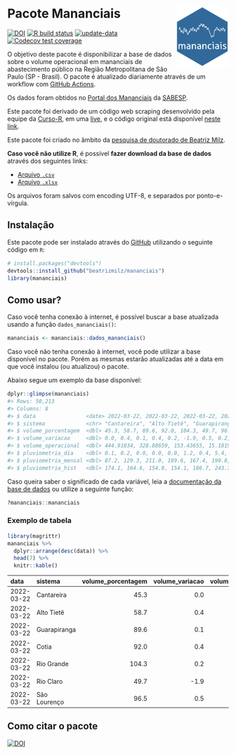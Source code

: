 
<!-- README.md is generated from README.Rmd. Please edit that file -->

# Pacote Mananciais <img src="man/figures/hexlogo.png" align="right" width = "120px"/>

<!-- badges: start -->

[![DOI](https://zenodo.org/badge/DOI/10.5281/zenodo.4733056.svg)](https://doi.org/10.5281/zenodo.4733056)
[![R build
status](https://github.com/beatrizmilz/mananciais/workflows/R-CMD-check/badge.svg)](https://github.com/beatrizmilz/mananciais/actions)
[![update-data](https://github.com/beatrizmilz/mananciais/actions/workflows/2-update_data.yaml/badge.svg)](https://github.com/beatrizmilz/mananciais/actions/workflows/2-update_data.yaml)
[![Codecov test
coverage](https://codecov.io/gh/beatrizmilz/mananciais/branch/master/graph/badge.svg)](https://codecov.io/gh/beatrizmilz/mananciais?branch=master)
<!-- badges: end -->

O objetivo deste pacote é disponibilizar a base de dados sobre o volume
operacional em mananciais de abastecimento público na Região
Metropolitana de São Paulo (SP - Brasil). O pacote é atualizado
diariamente através de um workflow com [GitHub
Actions](https://github.com/beatrizmilz/mananciais/actions).

Os dados foram obtidos no [Portal dos
Mananciais](http://mananciais.sabesp.com.br/Situacao) da
[SABESP](http://site.sabesp.com.br/site/Default.aspx).

Este pacote foi derivado de um código web scraping desenvolvido pela
equipe da [Curso-R](https://www.curso-r.com/), em uma
[live](https://youtu.be/jvZIxrMmOcQ), e o código original está
disponível [neste
link](https://github.com/curso-r/lives/blob/master/drafts/20200730_scraper_sabesp.R).

Este pacote foi criado no âmbito da [pesquisa de doutorado de Beatriz
Milz](https://beatrizmilz.github.io/tese/).

**Caso você não utilize R**, é possível **fazer download da base de
dados** através dos seguintes links:

  - [Arquivo
    `.csv`](https://github.com/beatrizmilz/mananciais/raw/master/inst/extdata/mananciais.csv)
  - [Arquivo
    `.xlsx`](https://github.com/beatrizmilz/mananciais/blob/master/inst/extdata/mananciais.xlsx?raw=true)

Os arquivos foram salvos com encoding UTF-8, e separados por
ponto-e-vírgula.

## Instalação

Este pacote pode ser instalado através do [GitHub](https://github.com/)
utilizando o seguinte código em `R`:

``` r
# install.packages("devtools")
devtools::install_github("beatrizmilz/mananciais")
library(mananciais)
```

## Como usar?

Caso você tenha conexão à internet, é possível buscar a base atualizada
usando a função `dados_mananciais()`:

``` r
mananciais <- mananciais::dados_mananciais() 
```

Caso você não tenha conexão à internet, você pode utilizar a base
disponível no pacote. Porém as mesmas estarão atualizadas até a data em
que você instalou (ou atualizou) o pacote.

Abaixo segue um exemplo da base disponível:

``` r
dplyr::glimpse(mananciais)
#> Rows: 50,213
#> Columns: 8
#> $ data                <date> 2022-03-22, 2022-03-22, 2022-03-22, 2022-03-22, 2…
#> $ sistema             <chr> "Cantareira", "Alto Tietê", "Guarapiranga", "Cotia…
#> $ volume_porcentagem  <dbl> 45.3, 58.7, 89.6, 92.0, 104.3, 49.7, 96.5, 45.3, 5…
#> $ volume_variacao     <dbl> 0.0, 0.4, 0.1, 0.4, 0.2, -1.9, 0.5, 0.2, 0.8, 0.2,…
#> $ volume_operacional  <dbl> 444.91034, 328.88659, 153.43655, 15.18190, 117.014…
#> $ pluviometria_dia    <dbl> 0.1, 0.2, 0.0, 0.0, 0.0, 1.2, 0.4, 5.4, 4.8, 6.0, …
#> $ pluviometria_mensal <dbl> 87.2, 129.3, 211.0, 189.6, 167.4, 190.8, 267.6, 87…
#> $ pluviometria_hist   <dbl> 174.1, 164.6, 154.8, 154.1, 186.7, 243.7, 195.1, 1…
```

Caso queira saber o significado de cada variável, leia a [documentação
da base de
dados](https://beatrizmilz.github.io/mananciais/reference/mananciais.html)
ou utilize a seguinte função:

``` r
?mananciais::mananciais
```

### Exemplo de tabela

``` r
library(magrittr)
mananciais %>% 
  dplyr::arrange(desc(data)) %>% 
  head(7) %>%
  knitr::kable()
```

| data       | sistema      | volume\_porcentagem | volume\_variacao | volume\_operacional | pluviometria\_dia | pluviometria\_mensal | pluviometria\_hist |
| :--------- | :----------- | ------------------: | ---------------: | ------------------: | ----------------: | -------------------: | -----------------: |
| 2022-03-22 | Cantareira   |                45.3 |              0.0 |           444.91034 |               0.1 |                 87.2 |              174.1 |
| 2022-03-22 | Alto Tietê   |                58.7 |              0.4 |           328.88659 |               0.2 |                129.3 |              164.6 |
| 2022-03-22 | Guarapiranga |                89.6 |              0.1 |           153.43655 |               0.0 |                211.0 |              154.8 |
| 2022-03-22 | Cotia        |                92.0 |              0.4 |            15.18190 |               0.0 |                189.6 |              154.1 |
| 2022-03-22 | Rio Grande   |               104.3 |              0.2 |           117.01496 |               0.0 |                167.4 |              186.7 |
| 2022-03-22 | Rio Claro    |                49.7 |            \-1.9 |             6.79194 |               1.2 |                190.8 |              243.7 |
| 2022-03-22 | São Lourenço |                96.5 |              0.5 |            85.67451 |               0.4 |                267.6 |              195.1 |

## Como citar o pacote

[![DOI](https://zenodo.org/badge/DOI/10.5281/zenodo.4733056.svg)](https://doi.org/10.5281/zenodo.4733056)
